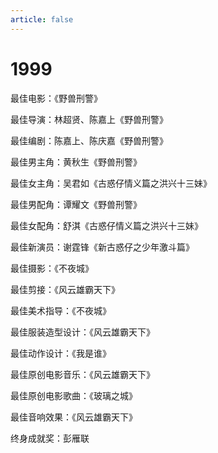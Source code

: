 ```yaml
---
article: false
---
```


# 1999

最佳电影：《野兽刑警》

最佳导演：林超贤、陈嘉上《野兽刑警》

最佳编剧：陈嘉上、陈庆嘉《野兽刑警》

最佳男主角：黄秋生《野兽刑警》

最佳女主角：吴君如《古惑仔情义篇之洪兴十三妹》

最佳男配角：谭耀文《野兽刑警》

最佳女配角：舒淇《古惑仔情义篇之洪兴十三妹》

最佳新演员：谢霆锋《新古惑仔之少年激斗篇》

最佳摄影：《不夜城》

最佳剪接：《风云雄霸天下》

最佳美术指导：《不夜城》

最佳服装造型设计：《风云雄霸天下》

最佳动作设计：《我是谁》

最佳原创电影音乐：《风云雄霸天下》

最佳原创电影歌曲：《玻璃之城》

最佳音响效果：《风云雄霸天下》

终身成就奖：彭雁联